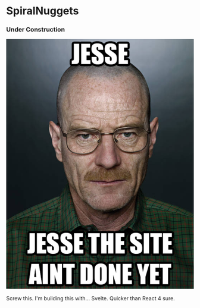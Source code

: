# SpiralNuggets

### Under Construction

![Jesse, go back and start listening to the newest ClariS album](siteaintdone.png)

Screw this. I'm building this with... Svelte. Quicker than React 4 sure.